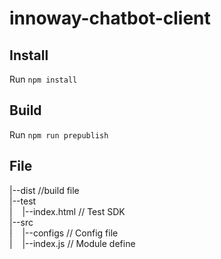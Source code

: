 # innoway-chatbot-client

## Install

Run `npm install`

## Build

Run `npm run prepublish`

## File

|--dist //build file <br />
|--test <br />
|&nbsp;&nbsp;&nbsp;&nbsp;|--index.html // Test SDK <br />
|--src <br />
|&nbsp;&nbsp;&nbsp;&nbsp;|--configs // Config file <br />
|&nbsp;&nbsp;&nbsp;&nbsp;|--index.js // Module define <br />
